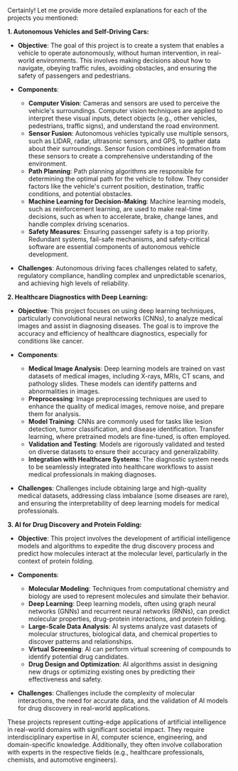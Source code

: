 Certainly! Let me provide more detailed explanations for each of the projects you mentioned:

**1. Autonomous Vehicles and Self-Driving Cars:**

   - **Objective**: The goal of this project is to create a system that enables a vehicle to operate autonomously, without human intervention, in real-world environments. This involves making decisions about how to navigate, obeying traffic rules, avoiding obstacles, and ensuring the safety of passengers and pedestrians.

   - **Components**:
     - **Computer Vision**: Cameras and sensors are used to perceive the vehicle's surroundings. Computer vision techniques are applied to interpret these visual inputs, detect objects (e.g., other vehicles, pedestrians, traffic signs), and understand the road environment.
     - **Sensor Fusion**: Autonomous vehicles typically use multiple sensors, such as LIDAR, radar, ultrasonic sensors, and GPS, to gather data about their surroundings. Sensor fusion combines information from these sensors to create a comprehensive understanding of the environment.
     - **Path Planning**: Path planning algorithms are responsible for determining the optimal path for the vehicle to follow. They consider factors like the vehicle's current position, destination, traffic conditions, and potential obstacles.
     - **Machine Learning for Decision-Making**: Machine learning models, such as reinforcement learning, are used to make real-time decisions, such as when to accelerate, brake, change lanes, and handle complex driving scenarios.
     - **Safety Measures**: Ensuring passenger safety is a top priority. Redundant systems, fail-safe mechanisms, and safety-critical software are essential components of autonomous vehicle development.

   - **Challenges**: Autonomous driving faces challenges related to safety, regulatory compliance, handling complex and unpredictable scenarios, and achieving high levels of reliability.

**2. Healthcare Diagnostics with Deep Learning:**

   - **Objective**: This project focuses on using deep learning techniques, particularly convolutional neural networks (CNNs), to analyze medical images and assist in diagnosing diseases. The goal is to improve the accuracy and efficiency of healthcare diagnostics, especially for conditions like cancer.

   - **Components**:
     - **Medical Image Analysis**: Deep learning models are trained on vast datasets of medical images, including X-rays, MRIs, CT scans, and pathology slides. These models can identify patterns and abnormalities in images.
     - **Preprocessing**: Image preprocessing techniques are used to enhance the quality of medical images, remove noise, and prepare them for analysis.
     - **Model Training**: CNNs are commonly used for tasks like lesion detection, tumor classification, and disease identification. Transfer learning, where pretrained models are fine-tuned, is often employed.
     - **Validation and Testing**: Models are rigorously validated and tested on diverse datasets to ensure their accuracy and generalizability.
     - **Integration with Healthcare Systems**: The diagnostic system needs to be seamlessly integrated into healthcare workflows to assist medical professionals in making diagnoses.

   - **Challenges**: Challenges include obtaining large and high-quality medical datasets, addressing class imbalance (some diseases are rare), and ensuring the interpretability of deep learning models for medical professionals.

**3. AI for Drug Discovery and Protein Folding:**

   - **Objective**: This project involves the development of artificial intelligence models and algorithms to expedite the drug discovery process and predict how molecules interact at the molecular level, particularly in the context of protein folding.

   - **Components**:
     - **Molecular Modeling**: Techniques from computational chemistry and biology are used to represent molecules and simulate their behavior.
     - **Deep Learning**: Deep learning models, often using graph neural networks (GNNs) and recurrent neural networks (RNNs), can predict molecular properties, drug-protein interactions, and protein folding.
     - **Large-Scale Data Analysis**: AI systems analyze vast datasets of molecular structures, biological data, and chemical properties to discover patterns and relationships.
     - **Virtual Screening**: AI can perform virtual screening of compounds to identify potential drug candidates.
     - **Drug Design and Optimization**: AI algorithms assist in designing new drugs or optimizing existing ones by predicting their effectiveness and safety.

   - **Challenges**: Challenges include the complexity of molecular interactions, the need for accurate data, and the validation of AI models for drug discovery in real-world applications.

These projects represent cutting-edge applications of artificial intelligence in real-world domains with significant societal impact. They require interdisciplinary expertise in AI, computer science, engineering, and domain-specific knowledge. Additionally, they often involve collaboration with experts in the respective fields (e.g., healthcare professionals, chemists, and automotive engineers).

